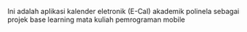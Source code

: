 Ini adalah aplikasi kalender eletronik (E-Cal) akademik polinela sebagai projek base learning mata kuliah pemrograman mobile
